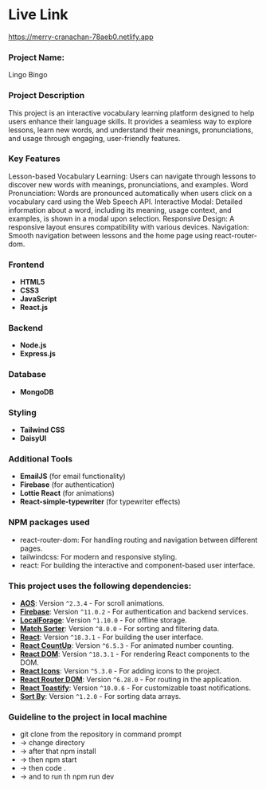 # Live Link
https://merry-cranachan-78aeb0.netlify.app
### Project Name:
Lingo Bingo
### Project Description 
This project is an interactive vocabulary learning platform designed to help users enhance their language skills. It provides a seamless way to explore lessons, learn new words, and understand their meanings, pronunciations, and usage through engaging, user-friendly features.

### Key Features
Lesson-based Vocabulary Learning: Users can navigate through lessons to discover new words with meanings, pronunciations, and examples.
Word Pronunciation: Words are pronounced automatically when users click on a vocabulary card using the Web Speech API.
Interactive Modal: Detailed information about a word, including its meaning, usage context, and examples, is shown in a modal upon selection.
Responsive Design: A responsive layout ensures compatibility with various devices.
Navigation: Smooth navigation between lessons and the home page using react-router-dom.

### Frontend
- **HTML5**  
- **CSS3**  
- **JavaScript**  
- **React.js**

### Backend
- **Node.js**  
- **Express.js**

### Database
- **MongoDB**

### Styling
- **Tailwind CSS**  
- **DaisyUI**

### Additional Tools
- **EmailJS** (for email functionality)  
- **Firebase** (for authentication)  
- **Lottie React** (for animations)  
- **React-simple-typewriter** (for typewriter effects)

### NPM packages used
- react-router-dom: For handling routing and navigation between different pages.
- tailwindcss: For modern and responsive styling.
- react: For building the interactive and component-based user interface.

### This project uses the following dependencies:

- **[AOS](https://michalsnik.github.io/aos/)**: Version `^2.3.4` - For scroll animations.
- **[Firebase](https://firebase.google.com/)**: Version `^11.0.2` - For authentication and backend services.
- **[LocalForage](https://localforage.github.io/localForage/)**: Version `^1.10.0` - For offline storage.
- **[Match Sorter](https://github.com/kentcdodds/match-sorter)**: Version `^8.0.0` - For sorting and filtering data.
- **[React](https://reactjs.org/)**: Version `^18.3.1` - For building the user interface.
- **[React CountUp](https://react-countup.now.sh/)**: Version `^6.5.3` - For animated number counting.
- **[React DOM](https://reactjs.org/docs/react-dom.html)**: Version `^18.3.1` - For rendering React components to the DOM.
- **[React Icons](https://react-icons.github.io/react-icons/)**: Version `^5.3.0` - For adding icons to the project.
- **[React Router DOM](https://reactrouter.com/)**: Version `^6.28.0` - For routing in the application.
- **[React Toastify](https://fkhadra.github.io/react-toastify/)**: Version `^10.0.6` - For customizable toast notifications.
- **[Sort By](https://www.npmjs.com/package/sort-by)**: Version `^1.2.0` - For sorting data arrays.


### Guideline to the project in local machine
  - git clone from the repository in command prompt
  - -> change directory
  - -> after that npm install
  - -> then npm start
  - -> then code .  
  - -> and to run th npm run dev